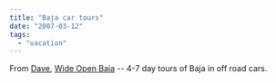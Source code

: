 ```yaml
---
title: "Baja car tours"
date: "2007-03-12"
tags: 
  - "vacation"
---
```


From [Dave](http://www.naffziger.net/blog/2007/03/11/interesting-cool-and-useful-mar-12/), [Wide Open Baja](http://www.wideopenbaja.com/index_main.html "Wide Open Baja") -- 4-7 day tours of Baja in off road cars.

